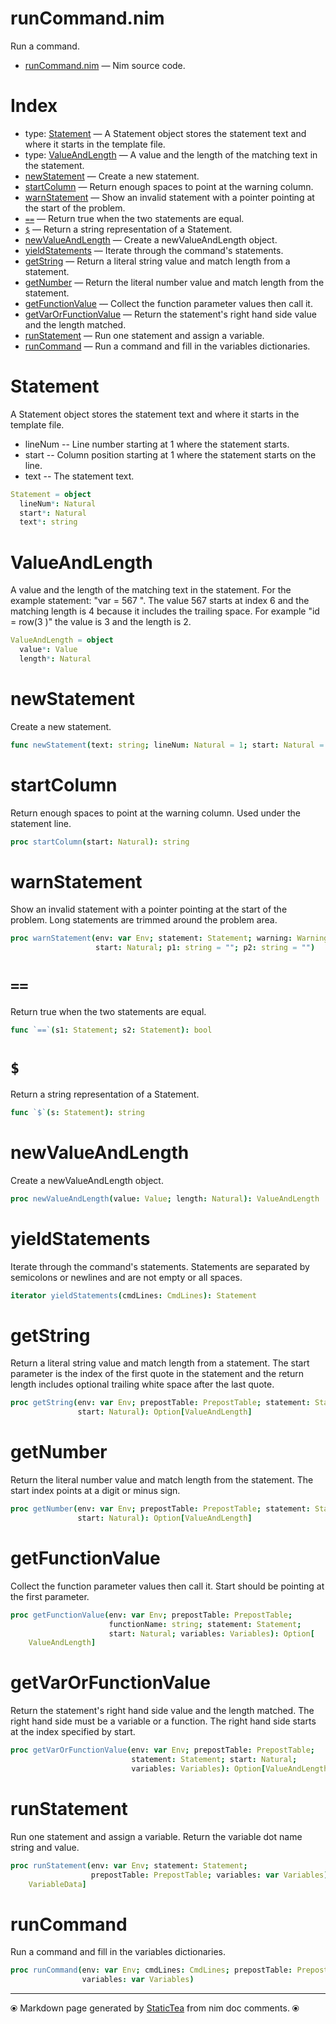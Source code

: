 # runCommand.nim

Run a command.

* [runCommand.nim](../src/runCommand.nim) &mdash; Nim source code.
# Index

* type: [Statement](#statement) &mdash; A Statement object stores the statement text and where it
starts in the template file.
* type: [ValueAndLength](#valueandlength) &mdash; A value and the length of the matching text in the statement.
* [newStatement](#newstatement) &mdash; Create a new statement.
* [startColumn](#startcolumn) &mdash; Return enough spaces to point at the warning column.
* [warnStatement](#warnstatement) &mdash; Show an invalid statement with a pointer pointing at the start of the problem.
* [`==`](#) &mdash; Return true when the two statements are equal.
* [`$`](#-1) &mdash; Return a string representation of a Statement.
* [newValueAndLength](#newvalueandlength) &mdash; Create a newValueAndLength object.
* [yieldStatements](#yieldstatements) &mdash; Iterate through the command's statements.
* [getString](#getstring) &mdash; Return a literal string value and match length from a statement.
* [getNumber](#getnumber) &mdash; Return the literal number value and match length from the statement.
* [getFunctionValue](#getfunctionvalue) &mdash; Collect the function parameter values then call it.
* [getVarOrFunctionValue](#getvarorfunctionvalue) &mdash; Return the statement's right hand side value and the length matched.
* [runStatement](#runstatement) &mdash; Run one statement and assign a variable.
* [runCommand](#runcommand) &mdash; Run a command and fill in the variables dictionaries.

# Statement

A Statement object stores the statement text and where it
starts in the template file.

* lineNum -- Line number starting at 1 where the statement
             starts.
* start -- Column position starting at 1 where the statement
           starts on the line.
* text -- The statement text.

```nim
Statement = object
  lineNum*: Natural
  start*: Natural
  text*: string

```

# ValueAndLength

A value and the length of the matching text in the statement. For the example statement: "var = 567 ". The value 567 starts at index 6 and the matching length is 4 because it includes the trailing space. For example "id = row(3 )" the value is 3 and the length is 2.

```nim
ValueAndLength = object
  value*: Value
  length*: Natural

```

# newStatement

Create a new statement.

```nim
func newStatement(text: string; lineNum: Natural = 1; start: Natural = 1): Statement
```

# startColumn

Return enough spaces to point at the warning column.  Used under the statement line.

```nim
proc startColumn(start: Natural): string
```

# warnStatement

Show an invalid statement with a pointer pointing at the start of the problem. Long statements are trimmed around the problem area.

```nim
proc warnStatement(env: var Env; statement: Statement; warning: Warning;
                   start: Natural; p1: string = ""; p2: string = "")
```

# `==`

Return true when the two statements are equal.

```nim
func `==`(s1: Statement; s2: Statement): bool
```

# `$`

Return a string representation of a Statement.

```nim
func `$`(s: Statement): string
```

# newValueAndLength

Create a newValueAndLength object.

```nim
proc newValueAndLength(value: Value; length: Natural): ValueAndLength
```

# yieldStatements

Iterate through the command's statements.  Statements are separated by semicolons or newlines and are not empty or all spaces.

```nim
iterator yieldStatements(cmdLines: CmdLines): Statement
```

# getString

Return a literal string value and match length from a statement. The start parameter is the index of the first quote in the statement and the return length includes optional trailing white space after the last quote.

```nim
proc getString(env: var Env; prepostTable: PrepostTable; statement: Statement;
               start: Natural): Option[ValueAndLength]
```

# getNumber

Return the literal number value and match length from the statement. The start index points at a digit or minus sign.

```nim
proc getNumber(env: var Env; prepostTable: PrepostTable; statement: Statement;
               start: Natural): Option[ValueAndLength]
```

# getFunctionValue

Collect the function parameter values then call it. Start should be pointing at the first parameter.

```nim
proc getFunctionValue(env: var Env; prepostTable: PrepostTable;
                      functionName: string; statement: Statement;
                      start: Natural; variables: Variables): Option[
    ValueAndLength]
```

# getVarOrFunctionValue

Return the statement's right hand side value and the length matched. The right hand side must be a variable or a function. The right hand side starts at the index specified by start.

```nim
proc getVarOrFunctionValue(env: var Env; prepostTable: PrepostTable;
                           statement: Statement; start: Natural;
                           variables: Variables): Option[ValueAndLength]
```

# runStatement

Run one statement and assign a variable. Return the variable dot name string and value.

```nim
proc runStatement(env: var Env; statement: Statement;
                  prepostTable: PrepostTable; variables: var Variables): Option[
    VariableData]
```

# runCommand

Run a command and fill in the variables dictionaries.

```nim
proc runCommand(env: var Env; cmdLines: CmdLines; prepostTable: PrepostTable;
                variables: var Variables)
```


---
⦿ Markdown page generated by [StaticTea](https://github.com/flenniken/statictea/) from nim doc comments. ⦿
